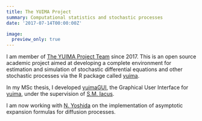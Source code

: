 ```yaml
---
title: The YUIMA Project
summary: Computational statistics and stochastic processes
date: '2017-07-14T00:00:00Z'

image:
  preview_only: true
---
```


I am member of [The YUIMA Project Team](https://doi.org/10.18637/jss.v057.i04) since 2017. This is an open source academic project aimed at developing a complete environment for estimation and simulation of stochastic differential equations and other stochastic processes via the R package called [yuima](https://cran.r-project.org/package=yuima). 

In my MSc thesis, I developed [yuimaGUI](https://cran.r-project.org/package=yuimaGUI), the Graphical User Interface for [yuima](https://cran.r-project.org/package=yuima), under the supervision of [S.M. Iacus](https://scholar.google.com/citations?user=JBs9tJ4AAAAJ&hl=en).

I am now working with [N. Yoshida](https://scholar.google.com/citations?user=LiebdNAAAAAJ&hl=en) on the implementation of asymptotic expansion formulas for diffusion processes. 
